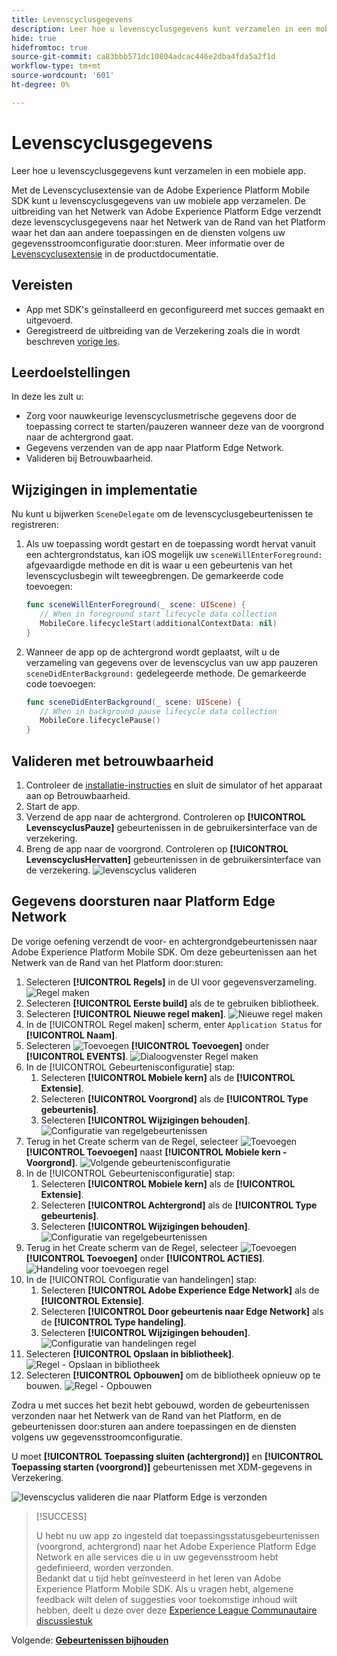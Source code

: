 ```yaml
---
title: Levenscyclusgegevens
description: Leer hoe u levenscyclusgegevens kunt verzamelen in een mobiele app.
hide: true
hidefromtoc: true
source-git-commit: ca83bbb571dc10804adcac446e2dba4fda5a2f1d
workflow-type: tm+mt
source-wordcount: '601'
ht-degree: 0%

---
```


# Levenscyclusgegevens

Leer hoe u levenscyclusgegevens kunt verzamelen in een mobiele app.

Met de Levenscyclusextensie van de Adobe Experience Platform Mobile SDK kunt u levenscyclusgegevens van uw mobiele app verzamelen. De uitbreiding van het Netwerk van Adobe Experience Platform Edge verzendt deze levenscyclusgegevens naar het Netwerk van de Rand van het Platform waar het dan aan andere toepassingen en de diensten volgens uw gegevensstroomconfiguratie door:sturen. Meer informatie over de [Levenscyclusextensie](https://developer.adobe.com/client-sdks/documentation/lifecycle-for-edge-network/) in de productdocumentatie.


## Vereisten

* App met SDK&#39;s geïnstalleerd en geconfigureerd met succes gemaakt en uitgevoerd.
* Geregistreerd de uitbreiding van de Verzekering zoals die in wordt beschreven [vorige les](install-sdks.md).

## Leerdoelstellingen

In deze les zult u:

<!--
* Add lifecycle field group to the schema.
* -->
* Zorg voor nauwkeurige levenscyclusmetrische gegevens door de toepassing correct te starten/pauzeren wanneer deze van de voorgrond naar de achtergrond gaat.
* Gegevens verzenden van de app naar Platform Edge Network.
* Valideren bij Betrouwbaarheid.

<!--
## Add lifecycle field group to schema

The Consumer Experience Event field group you added in the [previous lesson](create-schema.md) already contains the lifecycle fields, so you can skip this step. If you don't use Consumer Experience Event field group in your own app, you can add the lifecycle fields by doing the following:

1. Navigate to the schema interface as described in the [previous lesson](create-schema.md).
1. Open the **Luma Mobile App Event Schema** schema and select **[!UICONTROL Add]** next to Field groups.
    ![select add](assets/lifecycle-add.png)
1. In the search bar, enter "lifecycle".
1. Select the checkbox next to **[!UICONTROL AEP Mobile Lifecycle Details]**.
1. Select **[!UICONTROL Add field groups]**.
    ![add field group](assets/lifecycle-lifecycle-field-group.png)
1. Select **[!UICONTROL Save]**.
    ![save](assets/lifecycle-lifecycle-save.png)
-->

## Wijzigingen in implementatie

Nu kunt u bijwerken `SceneDelegate` om de levenscyclusgebeurtenissen te registreren:

1. Als uw toepassing wordt gestart en de toepassing wordt hervat vanuit een achtergrondstatus, kan iOS mogelijk uw `sceneWillEnterForeground:` afgevaardigde methode en dit is waar u een gebeurtenis van het levenscyclusbegin wilt teweegbrengen. De gemarkeerde code toevoegen:

   ```swift {highlight="3"}
   func sceneWillEnterForeground(_ scene: UIScene) {
      // When in foreground start lifecycle data collection
      MobileCore.lifecycleStart(additionalContextData: nil)
   }
   ```

1. Wanneer de app op de achtergrond wordt geplaatst, wilt u de verzameling van gegevens over de levenscyclus van uw app pauzeren `sceneDidEnterBackground:` gedelegeerde methode. De gemarkeerde code toevoegen:

   ```swift {highlight="3"}
   func sceneDidEnterBackground(_ scene: UIScene) {
      // When in background pause lifecycle data collection
      MobileCore.lifecyclePause()
   }
   ```

## Valideren met betrouwbaarheid

1. Controleer de [installatie-instructies](assurance.md) en sluit de simulator of het apparaat aan op Betrouwbaarheid.
1. Start de app.
1. Verzend de app naar de achtergrond. Controleren op **[!UICONTROL LevenscyclusPauze]** gebeurtenissen in de gebruikersinterface van de verzekering.
1. Breng de app naar de voorgrond. Controleren op **[!UICONTROL LevenscyclusHervatten]** gebeurtenissen in de gebruikersinterface van de verzekering.
   ![levenscyclus valideren](assets/lifecycle-lifecycle-assurance.png)


## Gegevens doorsturen naar Platform Edge Network

De vorige oefening verzendt de voor- en achtergrondgebeurtenissen naar Adobe Experience Platform Mobile SDK. Om deze gebeurtenissen aan het Netwerk van de Rand van het Platform door:sturen:

1. Selecteren **[!UICONTROL Regels]** in de UI voor gegevensverzameling.
   ![Regel maken](assets/rule-create.png)
1. Selecteren **[!UICONTROL Eerste build]** als de te gebruiken bibliotheek.
1. Selecteren **[!UICONTROL Nieuwe regel maken]**.
   ![Nieuwe regel maken](assets/rules-create-new.png)
1. In de [!UICONTROL Regel maken] scherm, enter `Application Status` for **[!UICONTROL Naam]**.
1. Selecteren ![Toevoegen](https://spectrum.adobe.com/static/icons/workflow_18/Smock_AddCircle_18_N.svg) **[!UICONTROL Toevoegen]** onder **[!UICONTROL EVENTS]**.
   ![Dialoogvenster Regel maken](assets/rule-create-name.png)
1. In de [!UICONTROL Gebeurtenisconfiguratie] stap:
   1. Selecteren **[!UICONTROL Mobiele kern]** als de **[!UICONTROL Extensie]**.
   1. Selecteren **[!UICONTROL Voorgrond]** als de **[!UICONTROL Type gebeurtenis]**.
   1. Selecteren **[!UICONTROL Wijzigingen behouden]**.
      ![Configuratie van regelgebeurtenissen](assets/rule-event-configuration.png)
1. Terug in het Create scherm van de Regel, selecteer ![Toevoegen](https://spectrum.adobe.com/static/icons/workflow_18/Smock_AddCircle_18_N.svg) **[!UICONTROL Toevoegen]** naast **[!UICONTROL Mobiele kern - Voorgrond]**.
   ![Volgende gebeurtenisconfiguratie](assets/rule-event-configuration-next.png)
1. In de [!UICONTROL Gebeurtenisconfiguratie] stap:
   1. Selecteren **[!UICONTROL Mobiele kern]** als de **[!UICONTROL Extensie]**.
   1. Selecteren **[!UICONTROL Achtergrond]** als de **[!UICONTROL Type gebeurtenis]**.
   1. Selecteren **[!UICONTROL Wijzigingen behouden]**.
      ![Configuratie van regelgebeurtenissen](assets/rule-event-configuration-background.png)
1. Terug in het Create scherm van de Regel, selecteer ![Toevoegen](https://spectrum.adobe.com/static/icons/workflow_18/Smock_AddCircle_18_N.svg) **[!UICONTROL Toevoegen]** onder **[!UICONTROL ACTIES]**.
   ![Handeling voor toevoegen regel](assets/rule-action-button.png)
1. In de [!UICONTROL Configuratie van handelingen] stap:
   1. Selecteren **[!UICONTROL Adobe Experience Edge Network]** als de **[!UICONTROL Extensie]**.
   1. Selecteren **[!UICONTROL Door gebeurtenis naar Edge Network]** als de **[!UICONTROL Type handeling]**.
   1. Selecteren **[!UICONTROL Wijzigingen behouden]**.
      ![Configuratie van handelingen regel](assets/rule-action-configuration.png)
1. Selecteren **[!UICONTROL Opslaan in bibliotheek]**.
   ![Regel - Opslaan in bibliotheek](assets/rule-save-to-library.png)
1. Selecteren **[!UICONTROL Opbouwen]** om de bibliotheek opnieuw op te bouwen.
   ![Regel - Opbouwen](assets/rule-build.png)

Zodra u met succes het bezit hebt gebouwd, worden de gebeurtenissen verzonden naar het Netwerk van de Rand van het Platform, en de gebeurtenissen door:sturen aan andere toepassingen en de diensten volgens uw gegevensstroomconfiguratie.

U moet **[!UICONTROL Toepassing sluiten (achtergrond)]** en **[!UICONTROL Toepassing starten (voorgrond)]** gebeurtenissen met XDM-gegevens in Verzekering.

![levenscyclus valideren die naar Platform Edge is verzonden](assets/lifecycle-edge-assurance.png)

>[!SUCCESS]
>
>U hebt nu uw app zo ingesteld dat toepassingsstatusgebeurtenissen (voorgrond, achtergrond) naar het Adobe Experience Platform Edge Network en alle services die u in uw gegevensstroom hebt gedefinieerd, worden verzonden.<br>Bedankt dat u tijd hebt geïnvesteerd in het leren van Adobe Experience Platform Mobile SDK. Als u vragen hebt, algemene feedback wilt delen of suggesties voor toekomstige inhoud wilt hebben, deelt u deze over deze [Experience League Communautaire discussiestuk](https://experienceleaguecommunities.adobe.com/t5/adobe-experience-platform-launch/tutorial-discussion-implement-adobe-experience-cloud-in-mobile/td-p/443796)

Volgende: **[Gebeurtenissen bijhouden](events.md)**
